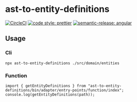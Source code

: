 # ast-to-entity-definitions

[![CircleCI](https://dl.circleci.com/status-badge/img/gh/HiromiShikata/ast-to-entity-definitions/tree/main.svg?style=svg)](https://dl.circleci.com/status-badge/redirect/gh/HiromiShikata/ast-to-entity-definitions/tree/main)
[![code style: prettier](https://img.shields.io/badge/code_style-prettier-ff69b4.svg?style=flat-square)](https://github.com/prettier/prettier)
[![semantic-release: angular](https://img.shields.io/badge/semantic--release-angular-e10079?logo=semantic-release)](https://github.com/semantic-release/semantic-release)

## Usage

### Cli

```
npx ast-to-entity-definitions ./src/domain/entities
```

### Function

```
import { getEntityDefinitions } from "ast-to-entity-definitions/bin/adapter/entry-points/function/index";
console.log(getEntityDefinitions(path));
```
